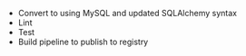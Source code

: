- Convert to using MySQL and updated SQLAlchemy syntax
- Lint
- Test
- Build pipeline to publish to registry
